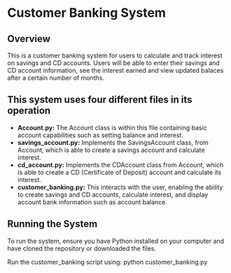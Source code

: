 # Customer Banking System 

## Overview
This is a customer banking system for users to calculate and track interest on savings and CD accounts. Users will be able to enter their savings and CD account information, see the interest earned and view updated balaces after a certain number of months.

## This system uses four different files in its operation
- **Account.py:** The Account class is within this file containing basic account capabilities such as setting balance and interest.
- **savings_account.py:** Implements the SavingsAccount class, from Account, which is able to create a savings account and calculate interest.
- **cd_account.py:** Implements the CDAccount class from Account, which is able to create a CD (Certificate of Deposit) account and calculate its interest.
- **customer_banking.py:** This interacts with the user, enabling the ability to create savings and CD accounts, calculate interest, and display account bank information such as account balance.

## Running the System
To run the system, ensure you have Python installed on your computer and have cloned the repository or downloaded the files. 

Run the customer_banking script using: 
python 
customer_banking.py 
